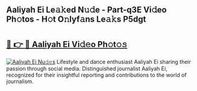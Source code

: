 ## Aaliyah Ei Le𝚊𝚔ed N𝚞𝚍e - Part-q3E Vi𝚍eo Ph𝚘tos - H𝚘t O𝚗lyf𝚊ns Le𝚊𝚔s P5dgt

# <h2><a href="http://hf5wd3.feru.top/?c=Aaliyah+Ei">🔗 👉 🔴 Aaliyah Ei Vi𝚍𝚎o Ph𝚘t𝚘𝚜</a></h2>

[![Aaliyah Ei Nu𝚍𝚎s](https://i.imgur.com/0TWrTi3.gif)](http://hf5wd3.feru.top/?c=Aaliyah+Ei)
Lifestyle and dance enthusiast Aaliyah Ei sharing their passion through social media. Distinguished journalist Aaliyah Ei, recognized for their insightful reporting and contributions to the world of journalism. 
